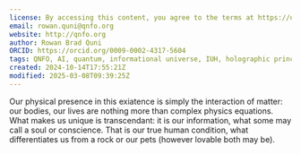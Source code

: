 ```yaml
---
license: By accessing this content, you agree to the terms at https://qnfo.org/LICENSE
email: rowan.quni@qnfo.org
website: http://qnfo.org
author: Rowan Brad Quni
ORCID: https://orcid.org/0009-0002-4317-5604
tags: QNFO, AI, quantum, informational universe, IUH, holographic principle
created: 2024-10-14T17:55:21Z
modified: 2025-03-08T09:39:25Z
---
```


Our physical presence in this exiatence is simply the interaction of matter: our bodies, our lives are nothing more than complex physics equations. What makes us unique is transcendant: it is our information, what some may call a soul or conscience. That is our true human condition, what differentiates us from a rock or our pets (however lovable both may be).
